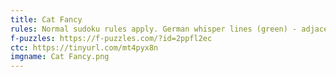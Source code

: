 ```yaml
---
title: Cat Fancy
rules: Normal sudoku rules apply. German whisper lines (green) - adjacent digits differ by at least 5. Digits separated by black dots have a 1:2 ratio. Not all black dots are necessarily given.
f-puzzles: https://f-puzzles.com/?id=2ppfl2ec
ctc: https://tinyurl.com/mt4pyx8n
imgname: Cat Fancy.png
---
```


